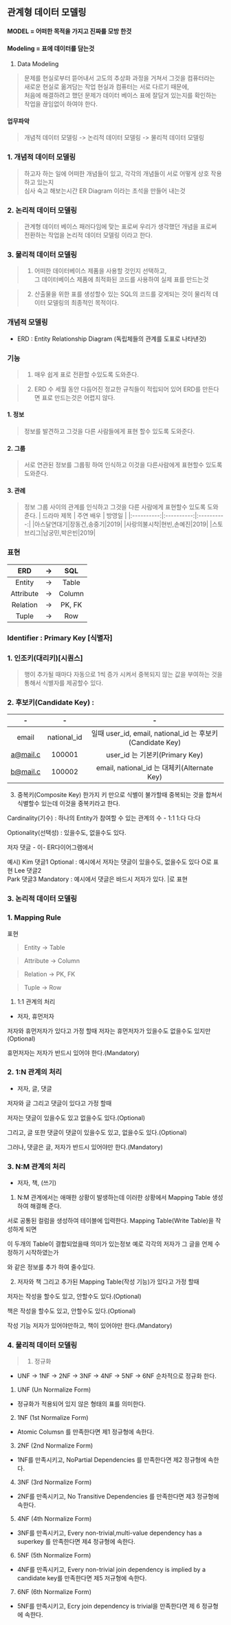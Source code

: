 ## 관계형 데이터 모델링

#### MODEL = 어떠한 목적을 가지고 진짜를 모방 한것

#### Modeling = 표에 데이터를 담는것

1. Data Modeling 
				
> 문제를 현실로부터 뜯어내서 고도의 추상화 과정을 거쳐서 그것을 컴퓨터라는<br>
새로운 현실로 옮겨담는 작업 현실과 컴퓨터는 서로 다르기 때문에,<br>
처음에 해결하려고 했던 문제가 데이터 베이스 표에 잘담겨 있는지를 확인하는 작업을 끊임없이 하여야 한다.		

#### 업무파악 
				
> 개념적 데이터 모델링 -> 논리적 데이터 모델링 -> 물리적 데이터 모델링

### 1. 개념적 데이터 모델링
						
> 하고자 하는 일에 어떠한 개념들이 있고, 각각의 개념들이 서로 어떻게 상호 작용하고 있는지<br>
심사 숙고 해보는시간 ER Diagram 이라는 초석을 만들어 내는것
						 
### 2. 논리적 데이터 모델링
						
> 관계형 데이터 베이스 패러다임에 맞는 표로써 우리가 생각했던 개념을 표로써<br>
전환하는 작업을 논리적 데이터 모델링 이라고 한다.
						
### 3. 물리적 데이터 모델링
							
> 1.  어떠한 데이터베이스 제품을 사용할 것인지 선택하고,<br>
그 데이터베이스 제품에 최적화된 코드를 사용하여 실제 표를 만드는것
							
> 2.  산출물을 위한 표를 생성할수 있는 SQL의 코드를 갖게되는 것이 물리적 데이터 모델링의 최종적인 목적이다.
							
### 개념적 모델링 
				
- ERD : Entity Relationship Diagram (독립체들의 관계를 도표로 나타낸것)
							
### 기능
>1. 매우 쉽게 표로 전환할 수있도록 도와준다.
								
>2. ERD 수 세월 동안 다듬어진 정교한 규칙들이 적립되어 있어 ERD를 만든다면 표로 만드는것은 어렵지 않다.
								
#### 1. 정보 
										
> 정보를 발견하고 그것을 다른 사람들에게 표현 할수 있도록 도와준다.
#### 2. 그룹
										
> 서로 연관된 정보를 그룹핑 하여 인식하고 이것을 다른사람에게 표현할수 있도록 도와준다.
									
#### 3. 관례
										
> 정보 그룹 사이의 관계를 인식하고 그것을 다른 사람에게 표현할수 있도록 도와준다.
| 드라마 제목 | 주연 배우 | 방영일 |
|:----------:|:----------:|:----------:|
|아스달연대기|장동건,송중기|2019|
|사랑의불시착|현빈,손예진|2019|
|스토브리그|남궁민,박은빈|2019|

### 표현
| ERD | -> | SQL |
|:----------:|:----------:|:----------:|
|Entity|->|Table|									 
|Attribute|->|Column|									
|Relation|->|PK, FK|									 
|Tuple|->|Row|
														
					
### Identifier : Primary Key [식별자]
							
### 1. 인조키(대리키)[시퀀스] 

> 행이 추가될 때마다 자동으로 1씩 증가 시켜서 중복되지 않는 값을 부여하는 것을 통해서 식별자를 제공할수 있다. 
								
### 2. 후보키(Candidate Key) : 	
| - | - | - |
|:----------:|:----------:|:----------:|
| email    | national_id |  일때   user_id, email, national_id 는 후보키(Candidate Key)|
|a@mail.c | 100001|user_id 는 기본키(Primary Key) |								
|b@mail.c | 100002|email, national_id 는 대체키(Alternate Key)|
								
3. 중복키(Composite Key)
한가지 키 만으로 식별이 불가할때 중복되는 것을 합쳐서 식별할수 있는데 이것을 중복키라고 한다. 
							
Cardinality(기수) : 하나의 Entity가 참여할 수 있는 관계의 수 - 1:1 1:다 다:다
							
Optionality(선택성) : 있을수도, 없을수도 있다.
							
저자		댓글	- 이- ER다이어그램에서 
								
예시)	Kim			댓글1		Optional : 예시에서 저자는 댓글이 있을수도, 없을수도 있다 	 	O로 표현
Lee			댓글2										
Park		댓글3		Mandatory : 예시에서 댓글은 바드시 저자가 있다.				|로 표현
				
### 3. 논리적 데이터 모델링

### 1. Mapping Rule
				
표현 	 

>Entity      -> 	Table
									 
>Attribute   ->	Column  
									
>Relation    -> 	PK, FK
									 
>Tuple       -> 	Row
											
						
1. 1:1 관계의 처리
							
- 저자, 휴먼저자
							
저자와 휴먼저자가 있다고 가정 할때 저자는 휴먼저자가 있을수도 없을수도 있지만(Optional)
							  
휴먼저자는 저자가 반드시 있어야 한다.(Mandatory)
						
### 2. 1:N 관계의 처리
						
- 저자, 글, 댓글
							
저자와 글 그리고 댓글이 있다고 가정 할때 
							  
저자는 댓글이 있을수도 있고 없을수도 있다.(Optional)
							  
그리고, 글 또한 댓글이 댓글이 있을수도 있고, 없을수도 있다.(Optional)
							  
그러나, 댓글은 글, 저자가 반드시 있어야만 한다.(Mandatory)
					
### 3. N:M 관계의 처리
							
- 저자, 책, (쓰기)
							
1. N:M 관계에서는 애매한 상황이 발생하는데 이러한 상황에서 Mapping Table 생성하여 해결해 준다.
							
서로 공통된 컬럼을 생성하여 테이블에 입력한다. Mapping Table(Write Table)을 작성하게 되면 
								
이 두개의 Table이 결합되었을때 의미가 있는정보 예로 각각의 저자가 그 글을 언제 수정하기 시작하였는가
								
와 같은 정보를 추가 하여 줄수있다.
								
2. 저자와 책 그리고 추가된 Mapping Table(작성 기능)가 있다고 가정 할때
							 
저자는 작성을 할수도 있고, 안할수도 있다.(Optional)
								
책은 작성을 할수도 있고, 안할수도 있다.(Optional)
								
작성 기능 저자가 있어야만하고, 책이 있어야만 한다.(Mandatory)

							
### 4. 물리적 데이터 모델링
				
>1. 정규화
					
- UNF -> 1NF -> 2NF -> 3NF -> 4NF -> 5NF -> 6NF 순차적으로 정규화 한다.
					
1. UNF (Un Normalize Form)
						
- 정규화가 적용되어 있지 않은 형태의 표를 의미한다.						   
						 
2. 1NF (1st Normalize Form) 
						
- Atomic Columsn 를 만족한다면 제1 정규형에 속한다.
						   
						 
3. 2NF (2nd Normalize Form) 
						 
- 1NF를 만족시키고, NoPartial Dependencies 를 만족한다면 제2 정규형에 속한다.
						
4. 3NF (3rd Normalize Form)  

- 2NF를 만족시키고, No Transitive Dependencies 를 만족한다면 제3 정규형에 속한다.
						 
5. 4NF (4th Normalize Form) 
						
- 3NF를 만족시키고, Every non-trivial,multi-value dependency has a superkey 를 만족한다면 제4 정규형에 속한다.
						
6. 5NF (5th Normalize Form) 
						
- 4NF를 만족시키고, Every non-trivial join dependency is implied by a candidate key를 만족한다면 제5 저규형에 속한다.
						
7. 6NF (6th Normalize Form) 
						
- 5NF를 만족시키고, Ecry join dependency is trivial을 만족한다면 제 6 정규형에 속한다.

